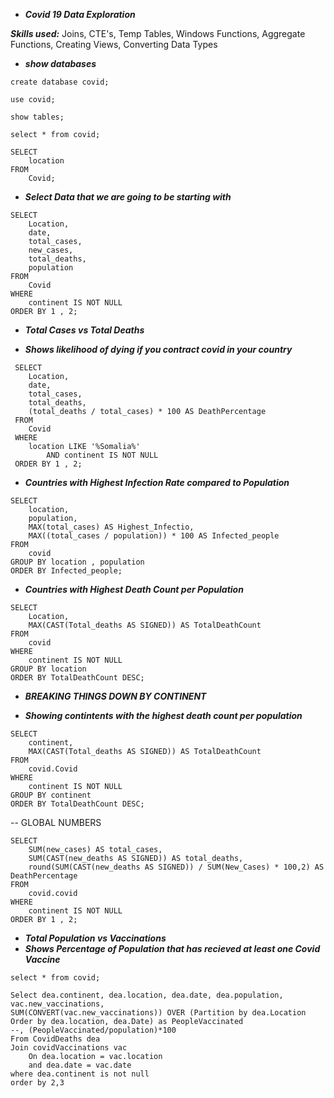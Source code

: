 
- ***Covid 19 Data Exploration***

***Skills used:***  Joins, CTE's, Temp Tables, Windows Functions, Aggregate Functions, Creating Views, Converting Data Types


- ***show databases***
```
create database covid;
```
```
use covid;
```
```
show tables;
```
```
select * from covid;
```
```
SELECT 
    location
FROM
    Covid; 
```
 
-  ***Select Data that we are going to be starting with***
~~~
SELECT 
    Location,
    date,
    total_cases,
    new_cases,
    total_deaths,
    population
FROM
    Covid
WHERE
    continent IS NOT NULL
ORDER BY 1 , 2;
~~~

- ***Total Cases vs Total Deaths***

- ***Shows likelihood of dying if you contract covid in your country***

~~~
 SELECT 
    Location,
    date,
    total_cases,
    total_deaths,
    (total_deaths / total_cases) * 100 AS DeathPercentage
 FROM
    Covid
 WHERE
    location LIKE '%Somalia%'
        AND continent IS NOT NULL
 ORDER BY 1 , 2;
~~~

- ***Countries with Highest Infection Rate compared to Population***
~~~
SELECT 
    location,
    population,
    MAX(total_cases) AS Highest_Infectio,
    MAX((total_cases / population)) * 100 AS Infected_people
FROM
    covid
GROUP BY location , population
ORDER BY Infected_people;
~~~ 
- ***Countries with Highest Death Count per Population***
```
SELECT 
    Location,
    MAX(CAST(Total_deaths AS SIGNED)) AS TotalDeathCount
FROM
    covid
WHERE
    continent IS NOT NULL
GROUP BY location
ORDER BY TotalDeathCount DESC;

```
- ***BREAKING THINGS DOWN BY CONTINENT***

- ***Showing contintents with the highest death count per population***
```
SELECT 
    continent,
    MAX(CAST(Total_deaths AS SIGNED)) AS TotalDeathCount
FROM
    covid.Covid
WHERE
    continent IS NOT NULL
GROUP BY continent
ORDER BY TotalDeathCount DESC;
```

-- GLOBAL NUMBERS
```
SELECT 
    SUM(new_cases) AS total_cases,
    SUM(CAST(new_deaths AS SIGNED)) AS total_deaths,
    round(SUM(CAST(new_deaths AS SIGNED)) / SUM(New_Cases) * 100,2) AS DeathPercentage
FROM
    covid.covid
WHERE
    continent IS NOT NULL
ORDER BY 1 , 2;

```

-  ***Total Population vs Vaccinations***
- ***Shows Percentage of Population that has recieved at least one Covid Vaccine***
```
select * from covid;

Select dea.continent, dea.location, dea.date, dea.population, vac.new_vaccinations,
SUM(CONVERT(vac.new_vaccinations)) OVER (Partition by dea.Location Order by dea.location, dea.Date) as PeopleVaccinated
--, (PeopleVaccinated/population)*100
From CovidDeaths dea
Join covidVaccinations vac
	On dea.location = vac.location
	and dea.date = vac.date
where dea.continent is not null 
order by 2,3
````



 